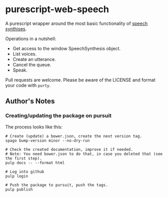 # purescript-web-speech

A purescript wrapper around the most basic functionality of [speech synthises](https://developer.mozilla.org/en-US/docs/Web/API/SpeechSynthesis/speak).

Operations in a nutshell:

* Get access to the window SpeechSynthesis object.
* List voices.
* Create an utterance.
* Cancel the queue.
* Speak.

Pull requests are welcome. Please be aware of the LICENSE and format your code with `purty`.

## Author's Notes

### Creating/updating the package on pursuit

The process looks like this:

```
# Create (update) a bower.json, create the next version tag.
spago bump-version minor --no-dry-run

# Check the created documentation, improve it if needed.
# Note: You need bower.json to do that, in case you deleted that (see the first step).
pulp docs -- --format html

# Log into github
pulp login

# Push the package to pursuit, push the tags.
pulp publish
```
